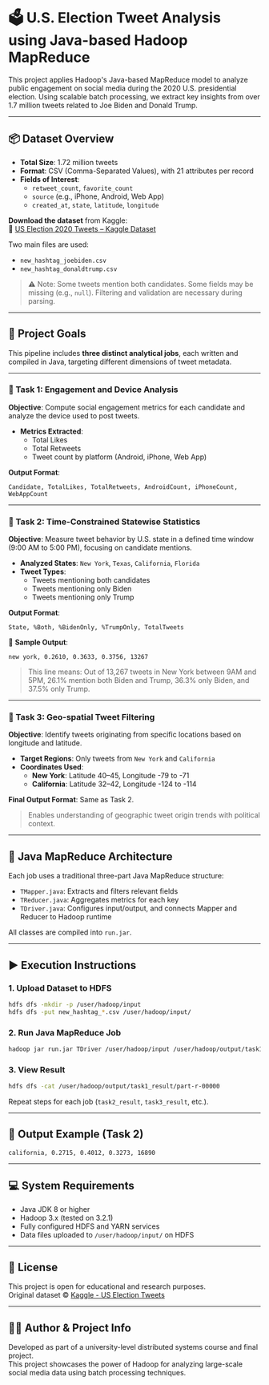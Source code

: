 
# 🗳️ U.S. Election Tweet Analysis using Java-based Hadoop MapReduce

This project applies Hadoop's Java-based MapReduce model to analyze public engagement on social media during the 2020 U.S. presidential election. Using scalable batch processing, we extract key insights from over 1.7 million tweets related to Joe Biden and Donald Trump.

---

## 📦 Dataset Overview

- **Total Size**: 1.72 million tweets
- **Format**: CSV (Comma-Separated Values), with 21 attributes per record
- **Fields of Interest**:
  - `retweet_count`, `favorite_count`
  - `source` (e.g., iPhone, Android, Web App)
  - `created_at`, `state`, `latitude`, `longitude`

**Download the dataset** from Kaggle:  
🔗 [US Election 2020 Tweets – Kaggle Dataset](https://www.kaggle.com/manchunhui/us-election-2020-tweets)

Two main files are used:
- `new_hashtag_joebiden.csv`
- `new_hashtag_donaldtrump.csv`

> ⚠️ Note: Some tweets mention both candidates. Some fields may be missing (e.g., `null`). Filtering and validation are necessary during parsing.

---

## 🎯 Project Goals

This pipeline includes **three distinct analytical jobs**, each written and compiled in Java, targeting different dimensions of tweet metadata.

---

### 🔹 Task 1: Engagement and Device Analysis

**Objective**: Compute social engagement metrics for each candidate and analyze the device used to post tweets.

- **Metrics Extracted**:
  - Total Likes
  - Total Retweets
  - Tweet count by platform (Android, iPhone, Web App)

**Output Format**:
```
Candidate, TotalLikes, TotalRetweets, AndroidCount, iPhoneCount, WebAppCount
```

---

### 🔹 Task 2: Time-Constrained Statewise Statistics

**Objective**: Measure tweet behavior by U.S. state in a defined time window (9:00 AM to 5:00 PM), focusing on candidate mentions.

- **Analyzed States**: `New York`, `Texas`, `California`, `Florida`
- **Tweet Types**:
  - Tweets mentioning both candidates
  - Tweets mentioning only Biden
  - Tweets mentioning only Trump

**Output Format**:
```
State, %Both, %BidenOnly, %TrumpOnly, TotalTweets
```

📌 **Sample Output**:
```
new york, 0.2610, 0.3633, 0.3756, 13267
```

> This line means: Out of 13,267 tweets in New York between 9AM and 5PM, 26.1% mention both Biden and Trump, 36.3% only Biden, and 37.5% only Trump.

---

### 🔹 Task 3: Geo-spatial Tweet Filtering

**Objective**: Identify tweets originating from specific locations based on longitude and latitude.

- **Target Regions**: Only tweets from `New York` and `California`
- **Coordinates Used**:
  - **New York**: Latitude 40–45, Longitude -79 to -71
  - **California**: Latitude 32–42, Longitude -124 to -114

**Final Output Format**: Same as Task 2.

> Enables understanding of geographic tweet origin trends with political context.

---

## 🧱 Java MapReduce Architecture

Each job uses a traditional three-part Java MapReduce structure:

- `TMapper.java`: Extracts and filters relevant fields
- `TReducer.java`: Aggregates metrics for each key
- `TDriver.java`: Configures input/output, and connects Mapper and Reducer to Hadoop runtime

All classes are compiled into `run.jar`.

---

## ▶️ Execution Instructions

### 1. Upload Dataset to HDFS

```bash
hdfs dfs -mkdir -p /user/hadoop/input
hdfs dfs -put new_hashtag_*.csv /user/hadoop/input/
```

### 2. Run Java MapReduce Job

```bash
hadoop jar run.jar TDriver /user/hadoop/input /user/hadoop/output/task1_result
```

### 3. View Result

```bash
hdfs dfs -cat /user/hadoop/output/task1_result/part-r-00000
```

Repeat steps for each job (`task2_result`, `task3_result`, etc.).

---

## 🧪 Output Example (Task 2)

```
california, 0.2715, 0.4012, 0.3273, 16890
```

---

## 💻 System Requirements

- Java JDK 8 or higher
- Hadoop 3.x (tested on 3.2.1)
- Fully configured HDFS and YARN services
- Data files uploaded to `/user/hadoop/input/` on HDFS

---

## 🧾 License

This project is open for educational and research purposes.  
Original dataset © [Kaggle - US Election Tweets](https://www.kaggle.com/manchunhui/us-election-2020-tweets)

---

## 👨‍💻 Author & Project Info

Developed as part of a university-level distributed systems course and final project.  
This project showcases the power of Hadoop for analyzing large-scale social media data using batch processing techniques.
